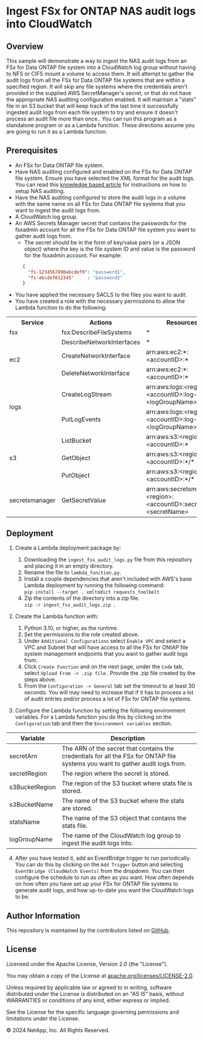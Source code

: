 # Ingest FSx for ONTAP NAS audit logs into CloudWatch

## Overview
This sample will demonstrate a way to ingest the NAS audit logs from an FSx for Data ONTAP file system into a CloudWatch log group
without having to NFS or CIFS mount a volume to access them.
It will attempt to gather the audit logs from all the FSx for Data ONTAP file systems that are within a specified region.
It will skip any file systems where the credentials aren't provided in the supplied AWS SecretManager's secret, or that do not have
the appropriate NAS auditing configuration enabled.
It will maintain a "stats" file in an S3 bucket that will keep track of the last time it successfully ingested audit logs from each
file system to try and ensure it doesn't process an audit file more than once..
You can run this program as a standalone program or as a Lambda function. These directions assume you are going to run it as a Lambda function.

## Prerequisites
- An FSx for Data ONTAP file system.
- Have NAS auditing configured and enabled on the FSx for Data ONTAP file system. Ensure you have selected the XML format for the audit logs. You can read this
[knowledge based article](https://kb.netapp.com/on-prem/ontap/da/NAS/NAS-KBs/How_to_set_up_NAS_auditing_in_ONTAP_9) for instructions on how to setup NAS auditing.
- Have the NAS auditing configured to store the audit logs in a volume with the same name on all FSx for Data ONTAP file
systems that you want to ingest the audit logs from.
- A CloudWatch log group.
- An AWS Secrets Manager secret that contains the passwords for the fsxadmin account for all the FSx for Data ONTAP file system you want to gather audit logs from.
  - The secret should be in the form of key/value pairs (or a JSON object) where the key is the file system ID and value is the password for the fsxadmin account. For example:
```json
      {
        "fs-1234567890abcdef0": "password1",
        "fs-abcdef012345"     : "password2"
      }
```
- You have applied the necessary  SACLS to the files you want to audit.
- You have created a role with the necessary permissions to allow the Lambda function to do the following:

<table>
<tr><th>Service</td><th>Actions</td><th>Resources</th></tr>
<tr><td>fsx</td><td>fsx:DescribeFileSystems</td><td>*</td></tr>
<tr><td rowspan="3">ec2</td><td>DescribeNetworkInterfaces</td><td>*</td></tr>
<tr><td>CreateNetworkInterface</td><td>arn:aws:ec2:*:&lt;accountID&gt;:*</td></tr>
<tr><td>DeleteNetworkInterface</td><td>arn:aws:ec2:*:&lt;accountID&gt;:*</td></tr>
<tr><td rowspan="2">logs</td><td>CreateLogStream        </td><td> arn:aws:logs:&lt;region&gt;:&lt;accountID&gt;:log-group:&lt;logGroupName&gt;:* </td></tr>
<tr><td>PutLogEvents           </td><td> arn:aws:logs:&lt;region&gt;:&lt;accountID&gt;:log-group:&lt;logGroupName&gt;:* </td></tr>
<tr><td rowspan="3"> s3  </td><td> ListBucket             </td><td> arn:aws:s3:&lt;region&gt;:&lt;accountID&gt;:* </td></tr>
<tr><td>GetObject              </td><td> arn:aws:s3:&lt;region>:&lt;accountID&gt;:*/* </td></tr>
<tr><td>PutObject              </td><td> arn:aws:s3:&lt;region>:&lt;accountID&gt;:*/* </td></tr>
<tr><td>secretsmanager </td><td> GetSecretValue </td><td> arn:aws:secretsmanager:&lt;region&gt;:&lt;accountID&gt;:secret:&lt;secretName&gt;</td></tr>
</table>

## Deployment
1. Create a Lambda deployment package by:
    1. Downloading the `ingest_fsx_audit_logs.py` file from this repository and placing it in an empty directory.
    1. Rename the file to `lambda_function.py`.
    1. Install a couple dependencies that aren't included with AWS's base Lambda deployment by running the following command:<br>
`pip install --target . xmltodict requests_toolbelt`<br>
    1. Zip the contents of the directory into a zip file.<br>
`zip -r ingest_fsx_audit_logs.zip .`<br>

2. Create the Lambda function with:
    1. Python 3.10, or higher, as the runtime.
    1. Set the permissions to the role created above.
    1. Under `Additional Configurations` select `Enable VPC` and select a VPC and Subnet that will have access to all the FSx for ONtAP file system management endpoints that you want to gather audit logs from.
    1. Click `Create Function` and on the next page, under the `Code` tab, select `Upload From -> .zip file.` Provide the .zip file created by the steps above. 
    1. From the `Configuration -> General` tab set the timeout to at least 30 seconds. You will may need to increase that if it has to process a lot of audit entries and/or process a lot of FSx for ONTAP file systems.
3. Configure the Lambda function by setting the following environment variables. For a Lambda function you do this by clicking on the `Configuration` tab and then the `Environment variables` section.

| Variable | Description |
| --- | --- |
| secretArn | The ARN of the secret that contains the credentials for all the FSx for ONTAP file systems you want to gather audit logs from. |
| secretRegion | The region where the secret is stored. |
| s3BucketRegion | The region of the S3 bucket where stats file is stored. |
| s3BucketName | The name of the S3 bucket where the stats are stored. |
| statsName | The name of the S3 object that contains the stats file. |
| logGroupName | The name of the CloudWatch log group to ingest the audit logs into. |

4. After you have tested it, add an EventBridge trigger to run periodically. You can do this by clicking on the `Add Trigger` button and selecting `EventBridge (CloudWatch Events)` from the dropdown. You can then configure the schedule to run as often as you want. How often depends on how often you have set up your FSx for ONTAP file systems to generate audit logs, and how up-to-date you want the CloudWatch logs to be.

## Author Information

This repository is maintained by the contributors listed on [GitHub](https://github.com/NetApp/FSx-ONTAP-samples-scripts/graphs/contributors).

## License

Licensed under the Apache License, Version 2.0 (the "License").

You may obtain a copy of the License at [apache.org/licenses/LICENSE-2.0](http://www.apache.org/licenses/LICENSE-2.0).

Unless required by applicable law or agreed to in writing, software distributed under the License is distributed on an _"AS IS"_ basis, without WARRANTIES or conditions of any kind, either express or implied.

See the License for the specific language governing permissions and limitations under the License.

© 2024 NetApp, Inc. All Rights Reserved.

